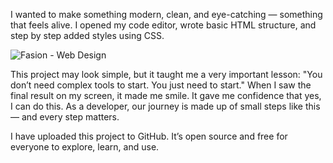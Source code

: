 I wanted to make something modern, clean, and eye-catching — something that feels alive. I opened my code editor, wrote basic HTML structure, and step by step added styles using CSS.

![Fasion - Web Design](https://github.com/user-attachments/assets/e5c1b0d1-8364-4d28-923c-046d5a5ab117)

This project may look simple, but it taught me a very important lesson:
"You don’t need complex tools to start. You just need to start."
When I saw the final result on my screen, it made me smile. It gave me confidence that yes, I can do this. As a developer, our journey is made up of small steps like this — and every step matters.

I have uploaded this project to GitHub. It’s open source and free for everyone to explore, learn, and use.

